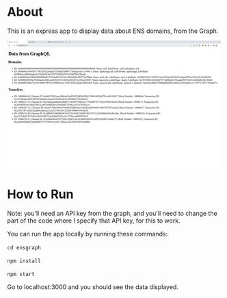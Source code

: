 # About

This is an express app to display data about ENS domains, from the Graph.

![screen output](ens_graph.png)

# How to Run

Note: you'll need an API key from the graph, and you'll need to change the part of the code where I specify that API key, for this to work.

You can run the app locally by running these commands:

`cd ensgraph`

`npm install`

`npm start`

Go to localhost:3000 and you should see the data displayed.
